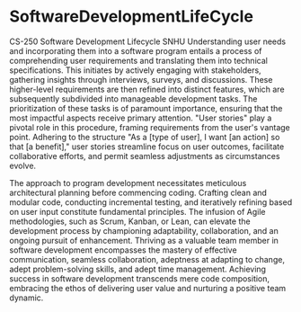# SoftwareDevelopmentLifeCycle
CS-250 Software Development Lifecycle SNHU
Understanding user needs and incorporating them into a software program entails a process of comprehending user requirements and translating them into technical specifications. This initiates by actively engaging with stakeholders, gathering insights through interviews, surveys, and discussions. These higher-level requirements are then refined into distinct features, which are subsequently subdivided into manageable development tasks. The prioritization of these tasks is of paramount importance, ensuring that the most impactful aspects receive primary attention. "User stories" play a pivotal role in this procedure, framing requirements from the user's vantage point. Adhering to the structure "As a [type of user], I want [an action] so that [a benefit]," user stories streamline focus on user outcomes, facilitate collaborative efforts, and permit seamless adjustments as circumstances evolve.

The approach to program development necessitates meticulous architectural planning before commencing coding. Crafting clean and modular code, conducting incremental testing, and iteratively refining based on user input constitute fundamental principles. The infusion of Agile methodologies, such as Scrum, Kanban, or Lean, can elevate the development process by championing adaptability, collaboration, and an ongoing pursuit of enhancement. Thriving as a valuable team member in software development encompasses the mastery of effective communication, seamless collaboration, adeptness at adapting to change, adept problem-solving skills, and adept time management. Achieving success in software development transcends mere code composition, embracing the ethos of delivering user value and nurturing a positive team dynamic.
